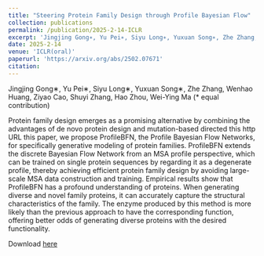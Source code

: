 ```yaml
---
title: "Steering Protein Family Design through Profile Bayesian Flow"
collection: publications
permalink: /publication/2025-2-14-ICLR
excerpt: 'Jingjing Gong∗, Yu Pei∗, Siyu Long∗, Yuxuan Song∗, Zhe Zhang, Wenhao Huang, Ziyao Cao, Shuyi Zhang, Hao Zhou, Wei-Ying Ma (* equal contribution)'
date: 2025-2-14
venue: 'ICLR(oral)'
paperurl: 'https://arxiv.org/abs/2502.07671'
citation: 
---
```

Jingjing Gong∗, Yu Pei∗, Siyu Long∗, Yuxuan Song∗, Zhe Zhang, Wenhao Huang, Ziyao Cao, Shuyi Zhang, Hao Zhou, Wei-Ying Ma (* equal contribution)

Protein family design emerges as a promising alternative by combining the advantages of de novo protein design and mutation-based directed this http URL this paper, we propose ProfileBFN, the Profile Bayesian Flow Networks, for specifically generative modeling of protein families. ProfileBFN extends the discrete Bayesian Flow Network from an MSA profile perspective, which can be trained on single protein sequences by regarding it as a degenerate profile, thereby achieving efficient protein family design by avoiding large-scale MSA data construction and training. Empirical results show that ProfileBFN has a profound understanding of proteins. When generating diverse and novel family proteins, it can accurately capture the structural characteristics of the family. The enzyme produced by this method is more likely than the previous approach to have the corresponding function, offering better odds of generating diverse proteins with the desired functionality.

Download [here](https://arxiv.org/abs/2502.07671)
